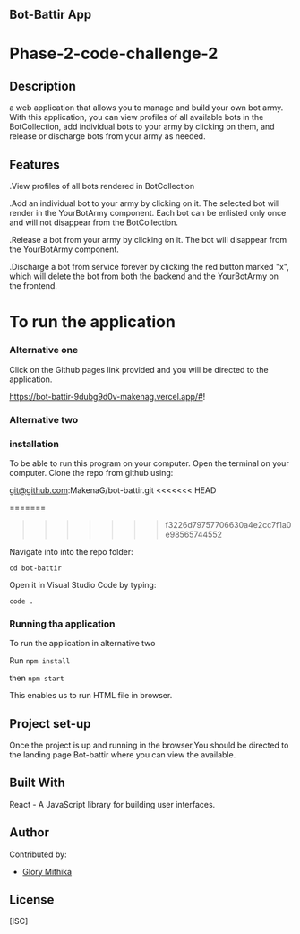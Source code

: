 ## Bot-Battir App
# Phase-2-code-challenge-2
## Description
a web application that allows you to manage and build your own bot army. With this application, you can view profiles of all available bots in the BotCollection, add individual bots to your army by clicking on them, and release or discharge bots from your army as needed.

## Features
.View profiles of all bots rendered in BotCollection

.Add an individual bot to your army by clicking on it. The selected bot will render in the YourBotArmy component. Each bot can be enlisted only once and will not disappear from the BotCollection.

.Release a bot from your army by clicking on it. The bot will disappear from the YourBotArmy component.

.Discharge a bot from service forever by clicking the red button marked "x", which will delete the bot from both the backend and the YourBotArmy on the frontend.


# To run the application
### Alternative one 
Click on the Github pages link provided and you will be directed to the application.


https://bot-battir-9dubg9d0v-makenag.vercel.app/#!   

### Alternative two
### installation
To be able to run this program on your computer.
Open the terminal on your computer.
Clone the repo from github using:

git@github.com:MakenaG/bot-battir.git
<<<<<<< HEAD

=======
>>>>>>> f3226d79757706630a4e2cc7f1a0e98565744552
    

Navigate into into the repo folder:

    cd bot-battir

Open it in Visual Studio Code by typing:

    code .


### Running tha application
To run the application in alternative two 

 Run `npm install`

 then `npm start`

This enables us to run HTML file in browser.

## Project set-up
Once the project is up and running in the browser,You should be directed to the landing page Bot-battir where you can view the available.

## Built With
React - A JavaScript library for building user interfaces.


## Author
Contributed by:
- [Glory Mithika](https://github.com/kenneymoh)

## License

[ISC]
